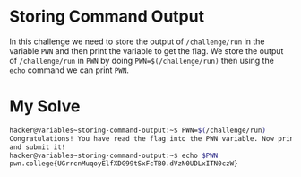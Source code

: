 # Storing Command Output
In this challenge we need to store the output of `/challenge/run` in the variable `PWN` and then print the variable to get the flag. We store the output of `/challenge/run` in `PWN` by doing `PWN=$(/challenge/run)` then using the `echo` command we can print `PWN`.

# My Solve
```bash
hacker@variables~storing-command-output:~$ PWN=$(/challenge/run)
Congratulations! You have read the flag into the PWN variable. Now print it out 
and submit it!
hacker@variables~storing-command-output:~$ echo $PWN
pwn.college{UGrrcnMuqoyElfXDG99tSxFcTB0.dVzN0UDLxITN0czW}
